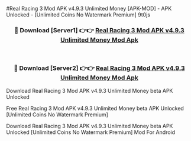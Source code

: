 #Real Racing 3 Mod APK v4.9.3 Unlimited Money [APK-MOD] - APK Unlocked - [Unlimited Coins No Watermark Premium] 9t0js



<div align="center">

<h3>🔴 Download [Server1] 👉👉 <a href="https://momento.my/?title=Real_Racing_3_Mod_APK_v4.9.3_Unlimited_Money">Real Racing 3 Mod APK v4.9.3 Unlimited Money Mod Apk</a></h3><br>

<h3>🔴 Download [Server2] 👉👉 <a href="https://momento.my/?title=Real_Racing_3_Mod_APK_v4.9.3_Unlimited_Money">Real Racing 3 Mod APK v4.9.3 Unlimited Money Mod Apk</a></h3>
</div>



Download Real Racing 3 Mod APK v4.9.3 Unlimited Money beta APK Unlocked

Free Real Racing 3 Mod APK v4.9.3 Unlimited Money beta APK Unlocked [Unlimited Coins No Watermark Premium]

Download Real Racing 3 Mod APK v4.9.3 Unlimited Money beta APK Unlocked [Unlimited Coins No Watermark Premium] Mod For Android

